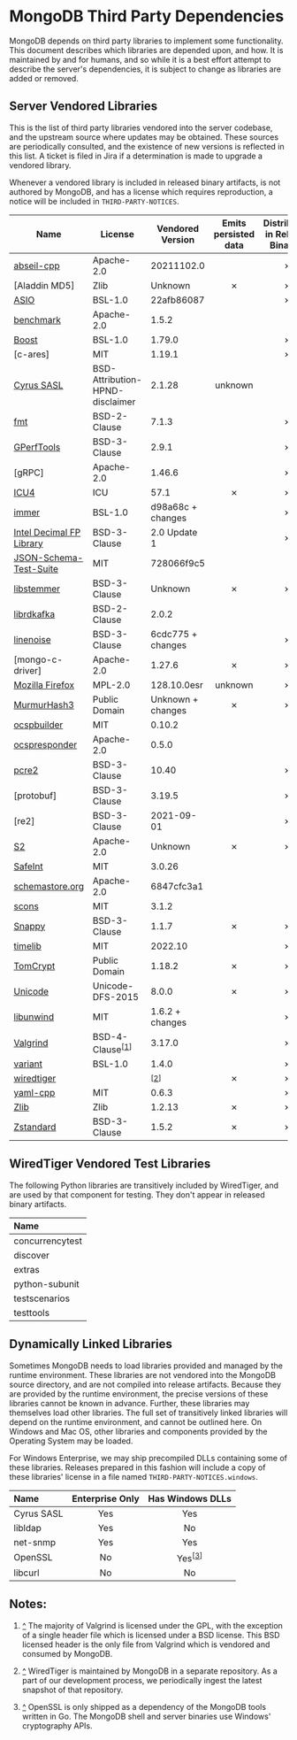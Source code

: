 # MongoDB Third Party Dependencies

MongoDB depends on third party libraries to implement some
functionality. This document describes which libraries are depended
upon, and how. It is maintained by and for humans, and so while it is a
best effort attempt to describe the server's dependencies, it is subject
to change as libraries are added or removed.

## Server Vendored Libraries

This is the list of third party libraries vendored into the server
codebase, and the upstream source where updates may be obtained. These
sources are periodically consulted, and the existence of new versions is
reflected in this list. A ticket is filed in Jira if a determination is
made to upgrade a vendored library.

Whenever a vendored library is included in released binary artifacts, is
not authored by MongoDB, and has a license which requires reproduction,
a notice will be included in
`THIRD-PARTY-NOTICES`.

| Name                       | License           | Vendored Version  | Emits persisted data | Distributed in Release Binaries |
| ---------------------------| ----------------- | ------------------| :------------------: | :-----------------------------: |
| [abseil-cpp]               | Apache-2.0        | 20211102.0       |                      |                ✗                |
| [Aladdin MD5]              | Zlib              | Unknown           |          ✗           |                ✗                |
| [ASIO]                     | BSL-1.0           | 22afb86087        |                      |                ✗                |
| [benchmark]                | Apache-2.0        | 1.5.2             |                      |                                 |
| [Boost]                    | BSL-1.0           | 1.79.0            |                      |                ✗                |
| [c-ares]                   | MIT               | 1.19.1            |                      |                ✗                |
| [Cyrus SASL]	             | BSD-Attribution-HPND-disclaimer | 2.1.28 |	unknown	        |                                 | 
| [fmt]                      | BSD-2-Clause      | 7.1.3             |                      |                ✗                |
| [GPerfTools]               | BSD-3-Clause      | 2.9.1             |                      |                ✗                |
| [gRPC]                     | Apache-2.0        | 1.46.6            |                      |                ✗                |
| [ICU4]                     | ICU               | 57.1              |          ✗           |                ✗                |
| [immer]                    | BSL-1.0           | d98a68c + changes |                      |                ✗                |
| [Intel Decimal FP Library] | BSD-3-Clause      | 2.0 Update 1      |                      |                ✗                |
| [JSON-Schema-Test-Suite]   | MIT               | 728066f9c5        |                      |                                 |
| [libstemmer]               | BSD-3-Clause      | Unknown           |          ✗           |                ✗                |
| [librdkafka]               | BSD-2-Clause      | 2.0.2             |                      |                                 |
| [linenoise]                | BSD-3-Clause      | 6cdc775 + changes |                      |                ✗                |
| [mongo-c-driver]           | Apache-2.0        | 1.27.6            |          ✗           |                ✗                |
| [Mozilla Firefox]          | MPL-2.0           | 128.10.0esr       |       unknown        |                ✗                |
| [MurmurHash3]              | Public Domain     | Unknown + changes |          ✗           |                ✗                |
| [ocspbuilder]              | MIT               | 0.10.2            |                      |                                 |
| [ocspresponder]            | Apache-2.0        | 0.5.0             |                      |                                 |
| [pcre2]                    | BSD-3-Clause      | 10.40             |                      |                ✗                |
| [protobuf]                 | BSD-3-Clause      | 3.19.5            |                      |                ✗                |
| [re2]                      | BSD-3-Clause      | 2021-09-01        |                      |                ✗                |
| [S2]                       | Apache-2.0        | Unknown           |          ✗           |                ✗                |
| [SafeInt]                  | MIT               | 3.0.26            |                      |                                 |
| [schemastore.org]          | Apache-2.0        | 6847cfc3a1        |                      |                                 |
| [scons]                    | MIT               | 3.1.2             |                      |                                 |
| [Snappy]                   | BSD-3-Clause      | 1.1.7             |          ✗           |                ✗                |
| [timelib]                  | MIT               | 2022.10           |                      |                ✗                |
| [TomCrypt]                 | Public Domain     | 1.18.2            |          ✗           |                ✗                |
| [Unicode]                  | Unicode-DFS-2015  | 8.0.0             |          ✗           |                ✗                |
| [libunwind]                | MIT               | 1.6.2 + changes   |                      |                ✗                |
| [Valgrind]                 | BSD-4-Clause<sup>\[<a href="#note_vg" id="ref_vg">1</a>]</sup> | 3.17.0 | |             ✗      |
| [variant]                  | BSL-1.0           | 1.4.0             |                      |                ✗                |
| [wiredtiger]               |                   | <sup>\[<a href="#note_wt" id="ref_wt">2</a>]</sup> | ✗ |  ✗                |
| [yaml-cpp]                 | MIT               | 0.6.3             |                      |                ✗                |
| [Zlib]                     | Zlib              | 1.2.13            |          ✗           |                ✗                |
| [Zstandard]                | BSD-3-Clause      | 1.5.2             |          ✗           |                ✗                |


[abseil-cpp]: https://github.com/abseil/abseil-cpp
[ASIO]: https://github.com/chriskohlhoff/asio
[benchmark]: https://github.com/google/benchmark
[Boost]: http://www.boost.org/
[Cyrus SASL]: https://www.cyrusimap.org/sasl/
[fmt]: http://fmtlib.net/
[GPerfTools]: https://github.com/gperftools/gperftools
[ICU4]: http://site.icu-project.org/download/
[immer]: https://github.com/arximboldi/immer
[Intel Decimal FP Library]: https://software.intel.com/en-us/articles/intel-decimal-floating-point-math-library
[JSON-Schema-Test-Suite]: https://github.com/json-schema-org/JSON-Schema-Test-Suite
[libstemmer]: https://github.com/snowballstem/snowball
[librdkafka]: https://github.com/confluentinc/librdkafka
[linenoise]: https://github.com/antirez/linenoise
[Mozilla Firefox]: https://www.mozilla.org/en-US/security/known-vulnerabilities/firefox-esr
[MurmurHash3]: https://github.com/aappleby/smhasher/blob/master/src/MurmurHash3.cpp
[ocspbuilder]: https://github.com/wbond/ocspbuilder
[ocspresponder]: https://github.com/threema-ch/ocspresponder
[pcre2]: http://www.pcre.org/
[S2]: https://github.com/google/s2geometry
[SafeInt]: https://github.com/dcleblanc/SafeInt
[schemastore.org]: https://www.schemastore.org/json/
[scons]: https://github.com/SCons/scons
[Snappy]: https://github.com/google/snappy/releases
[timelib]: https://github.com/derickr/timelib
[TomCrypt]: https://github.com/libtom/libtomcrypt/releases
[Unicode]: http://www.unicode.org/versions/enumeratedversions.html
[libunwind]: http://www.nongnu.org/libunwind/
[Valgrind]: http://valgrind.org/downloads/current.html
[variant]: https://github.com/mpark/variant
[wiredtiger]: https://github.com/wiredtiger/wiredtiger
[yaml-cpp]: https://github.com/jbeder/yaml-cpp/releases
[Zlib]: https://zlib.net/
[Zstandard]: https://github.com/facebook/zstd

## WiredTiger Vendored Test Libraries

The following Python libraries are transitively included by WiredTiger,
and are used by that component for testing. They don't appear in
released binary artifacts.

| Name            |
| :-------------- |
| concurrencytest |
| discover        |
| extras          |
| python-subunit  |
| testscenarios   |
| testtools       |

## Dynamically Linked Libraries

Sometimes MongoDB needs to load libraries provided and managed by the
runtime environment. These libraries are not vendored into the MongoDB
source directory, and are not compiled into release artifacts. Because
they are provided by the runtime environment, the precise versions of
these libraries cannot be known in advance. Further, these libraries may
themselves load other libraries. The full set of transitively linked
libraries will depend on the runtime environment, and cannot be outlined
here. On Windows and Mac OS, other libraries and components provided by
the Operating System may be loaded.

For Windows Enterprise, we may ship precompiled DLLs containing some of
these libraries. Releases prepared in this fashion will include a copy
of these libraries' license in a file named
`THIRD-PARTY-NOTICES.windows`.

| Name       | Enterprise Only | Has Windows DLLs |
| :--------- | :-------------: | :--------------: |
| Cyrus SASL |       Yes       |     Yes          |
| libldap    |       Yes       |     No           |
| net-snmp   |       Yes       |     Yes          |
| OpenSSL    |       No        |     Yes<sup>\[<a href="#note_ssl" id="ref_ssl">3</a>]</sup>    |
| libcurl    |       No        |     No           |


## Notes:

1. <a id="note_vg" href="#ref_vg">^</a>
    The majority of Valgrind is licensed under the GPL, with the exception of a single
    header file which is licensed under a BSD license. This BSD licensed header is the only
    file from Valgrind which is vendored and consumed by MongoDB.

2. <a id="note_wt" href="#ref_wt">^</a>
    WiredTiger is maintained by MongoDB in a separate repository. As a part of our
    development process, we periodically ingest the latest snapshot of that repository.

3. <a id="note_ssl" href="#ref_ssl">^</a>
    OpenSSL is only shipped as a dependency of the MongoDB tools written in Go. The MongoDB
    shell and server binaries use Windows' cryptography APIs.
